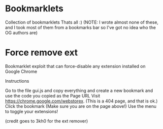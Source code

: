 # Bookmarklets
Collection of bookmarklets
Thats all :)
(NOTE: I wrote almost none of these, and I took most of them from a bookmarks bar so I've got no idea who the OG authors are) 

# Force remove ext

Bookmarklet exploit that can force-disable any extension installed on Google Chrome

Instructions

Go to the file gui.js and copy everything and create a new bookmark and use the code you copied as the Page URL
Visit https://chrome.google.com/webstorex. (This is a 404 page, and that is ok.)
Click the bookmark (Make sure you are on the page above!)
Use the menu to toggle your extensions!

(credit goes to 3kh0 for the ext remover)
